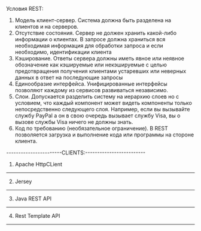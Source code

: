 Условия REST:
1. Модель клиент-сервер. Система должна быть разделена на клиентов и на серверов.
2. Отсутствие состояния.  Сервер не должен хранить какой-либо информации о клиентах. В запросе должна храниться вся необходимая информация для обработки запроса и если необходимо, идентификации клиента
3. Кэширование. Ответы сервера должны иметь явное или неявное обозначение как кэшируемые или некэшируемые с целью предотвращения получения клиентами устаревших или неверных данных в ответ на последующие запросы
4. Единообразие интерфейса. Унифицированные интерфейсы позволяют каждому из сервисов развиваться независимо. 
5. Слои. Допускается разделить систему на иерархию слоев но с условием, что каждый компонент может видеть компоненты только непосредственно следующего слоя. Например, если вы вызывайте службу PayPal а он в свою очередь вызывает службу Visa, вы о вызове службы Visa ничего не должны знать.
6. Код по требованию (необязательное ограничение). В REST позволяется загрузка и выполнение кода или программы на стороне клиента.

-----------------------CLIENTS:-------------------------
1) Apache HttpCLient 
--------------------------------------------------------
2) Jersey
--------------------------------------------------------
3) Java REST API
--------------------------------------------------------
4) Rest Template API
--------------------------------------------------------

